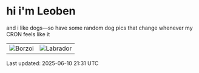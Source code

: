 # hi i'm Leoben

and i like dogs—so have some random dog pics that change whenever my CRON feels like it

|  |  |
|--------|----------|
| ![Borzoi](https://random-dog-vercel.vercel.app/api/random-borzoi?v=1749591086) | ![Labrador](https://random-dog-vercel.vercel.app/api/random-labrador?v=1749591086) |

Last updated: 2025-06-10 21:31 UTC
